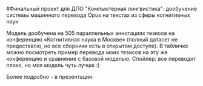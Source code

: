 #Финальный проект для ДПО "Компьютерная лингвистика": дообучение системы машинного перевода Opus на текстах из сферы когнитивных наук

Модель дообучена на 505 параллельных аннотациях тезисов на конференцию «Когнитивная наука в Москве» (полный датасет не предоставлю, но все сборники есть в открытом доступе). В табличке можно посмотреть пример перевода моих тезисов на эту же конференцию и сравнение с базовой моделью. 
Спойлер: все переводят плохо, но моя модель чуть лучше :)

Более подробно - в презентации.
